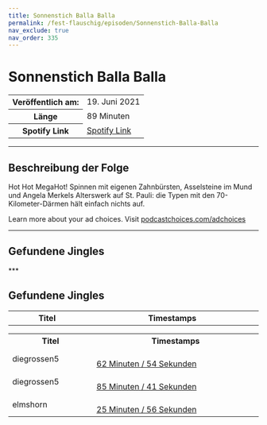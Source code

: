 ```yaml
---
title: Sonnenstich Balla Balla
permalink: /fest-flauschig/episoden/Sonnenstich-Balla-Balla
nav_exclude: true
nav_order: 335
---
```


# Sonnenstich Balla Balla
<table class="resp-table dcf-table dcf-table-responsive dcf-table-bordered dcf-table-striped dcf-w-100%">
                    <tbody>
                        <tr>
                            <th scope="row">Veröffentlich am:</th>
                            <td data-label="Veröffentlich am:">19. Juni 2021</td>
                        </tr>
                        <tr>
                            <th scope="row">Länge </th>
                            <td data-label="Länge ">89 Minuten</td>
                        </tr><tr>
                                <th scope="row">Spotify Link</th>
                                <td data-label="Spotify Link"><a href="https://open.spotify.com/episode/1q2bvQz1v8cykcR5OMdBA5">Spotify Link</a></td>
                            </tr></tbody>
                </table>

***

## Beschreibung der Folge

<div>
<p>Hot Hot MegaHot! Spinnen mit eigenen Zahnbürsten, Asselsteine im Mund und Angela Merkels Alterswerk auf St. Pauli: die Typen mit den 70-Kilometer-Därmen hält einfach nichts auf.</p><p> </p><p>Learn more about your ad choices. Visit <a href="https://podcastchoices.com/adchoices">podcastchoices.com/adchoices</a></p>  
</div>

***

## Gefundene Jingles

<table style="display: table;">
                                    <tr>
                                        <th class="tableColumnTitle">Titel</th>
                                        <th class="tableColumnTimestamps">Timestamps</th>
                                    </tr>
                                    ***

## Gefundene Jingles

<table style="display: table;">
                                    <tr>
                                        <th class="tableColumnTitle">Titel</th>
                                        <th class="tableColumnTimestamps">Timestamps</th>
                                    </tr>
                                    <tr>
                                <td markdown="span"  class="tableColumnTitle">diegrossen5</td>
                                <td markdown="span" class="tableColumnTimestamps">
                                <br>
                                <a href="https://open.spotify.com/episode/1q2bvQz1v8cykcR5OMdBA5?t=3774">
                                62 Minuten / 54 Sekunden</a>
                                </td></tr><tr>
                                <td markdown="span"  class="tableColumnTitle">diegrossen5</td>
                                <td markdown="span" class="tableColumnTimestamps">
                                <br>
                                <a href="https://open.spotify.com/episode/1q2bvQz1v8cykcR5OMdBA5?t=5141">
                                85 Minuten / 41 Sekunden</a>
                                </td></tr><tr>
                                <td markdown="span"  class="tableColumnTitle">elmshorn</td>
                                <td markdown="span" class="tableColumnTimestamps">
                                <br>
                                <a href="https://open.spotify.com/episode/1q2bvQz1v8cykcR5OMdBA5?t=1556">
                                25 Minuten / 56 Sekunden</a>
                                </td></tr></table>